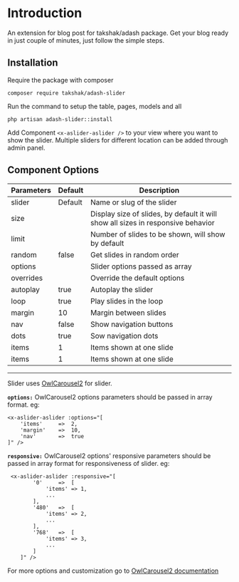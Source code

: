 
#  Introduction
An extension for blog post for takshak/adash package. Get your blog ready in just couple of minutes, just follow the simple steps.

##  Installation
Require the package with composer

    composer require takshak/adash-slider

Run the command to setup the table, pages, models and all

    php artisan adash-slider::install

Add Component `<x-aslider-aslider />` to your view where you want to show the slider.
Multiple sliders for different location can be added through admin panel.

##  Component Options
| Parameters | Default | Description |
|--|--|--|
| slider | Default | Name or slug of the slider |
| size |  | Display size of slides, by default it will show all sizes in responsive behavior |
| limit |  | Number of slides to be shown, will show by default |
| random | false | Get slides in random order |
| options |  | Slider options passed as array |
| overrides |  | Override the default options |
| autoplay | true | Autoplay the slider |
| loop | true | Play slides in the loop |
| margin | 10 | Margin between slides |
| nav | false | Show navigation buttons |
| dots | true | Sow navigation dots |
| items | 1 | Items shown at one slide |
| items | 1 | Items shown at one slide |

---

Slider uses [OwlCarousel2](https://owlcarousel2.github.io/OwlCarousel2/) for slider.

**`options:`** OwlCarousel2 options parameters should be 	passed in array format. eg:

    <x-aslider-aslider :options="[
	    'items' 	=>	2,
	    'margin' 	=>	10,
	    'nav'		=>	true
    ]" />

**`responsive:`** OwlCarousel2 options' responsive parameters should be	passed in array format for responsiveness of slider. eg:

     <x-aslider-aslider :responsive="[
    	    '0' 	=>	[
	    	    'items' => 1,
	    	    ...
    	    ],
    	    '480' 	=>	[
	    	    'items' => 2,
	    	    ...
    	    ],
    	    '768' 	=>	[
	    	    'items' => 3,
	    	    ...
    	    ]
        ]" />

For more options and customization go to  [OwlCarousel2 documentation](https://owlcarousel2.github.io/OwlCarousel2/docs/started-welcome.html)
